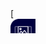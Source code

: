 

<div style="width: 40px; height: 40px; overflow: hidden; float: right">
[<img src="image-resizer.svg" height="40px" class="for-link" style="object-fit: cover; object-position: left;">](xref:Basics.ImageResizer.Index)
</div>
